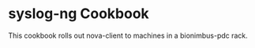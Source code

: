 syslog-ng Cookbook
=================
This cookbook rolls out nova-client to machines in a bionimbus-pdc rack.
